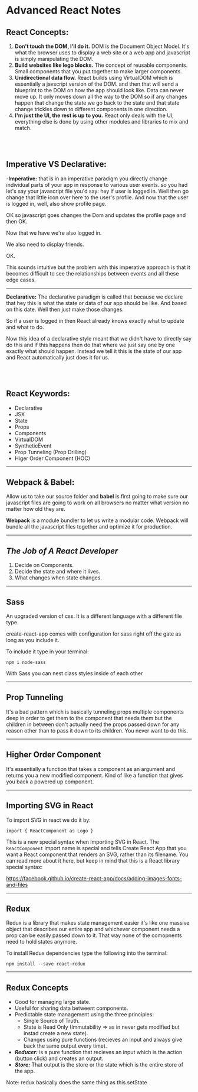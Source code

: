 # Advanced React Notes

## React Concepts:
1. **Don't touch the DOM, I'll do it.** DOM is the Document Object Model. It's what the browser uses to display a web site or a web app and javascript is simply manipulating the DOM.
2. **Build websites like lego blocks.** The concept of reusable components. Small components that you put together to make larger components.
3. **Unidirectional data flow.** React builds using VirtualDOM which is essentially a javscript version of the DOM. and then that will send a blueprint to the DOM on how the app should look like. Data can never move up. It only moves down all the way to the DOM so if any changes happen that change the state we go back to the state and that state change trickles down to different components in one direction.
4. **I'm just the UI, the rest is up to you.** React only deals with the UI, everything else is done by using other modules and libraries to mix and match.

<br></br>
## Imperative VS Declarative: 
-**Imperative:** that is in an imperative paradigm you directly change individual parts of your app in response to various user events. so you had let's say your javascript file you'd say: hey if user is logged in.
Well then go change that little icon over here to the user's profile. And now that the user is logged in, well, also show profile page.

OK so javascript goes changes the Dom and updates the profile page and then OK.

Now that we have we're also logged in.

We also need to display friends.

OK.

This sounds intuitive but the problem with this imperative approach is that it becomes difficult to see the relationships between events and all these edge cases.

---

**Declarative:** The declarative paradigm is called that because we declare that hey this is what the state or data of our app should be like. And based on this date. Well then just make those changes. 

So if a user is logged in then React already knows exactly what to update and what to do. 

Now this idea of a declarative style meant that we didn't have to directly say do this and if this happens then do that where we just say one by one exactly what should happen. Instead we tell it this is the state of our app and React automatically just does it for us.


<br></br>
## React Keywords:
- Declarative
- JSX
- State
- Props
- Components
- VirtualDOM
- SyntheticEvent
- Prop Tunneling (Prop Drilling)
- Higer Order Component (HOC)


---

## Webpack & Babel:
 Allow us to take our source folder and **babel** is first going to make sure our javascript files are going to work on all browsers no matter what version no matter how old they are. 
 
 **Webpack** is a module bundler to let us write a modular code. Webpack will bundle all the javascript files together and optimize it for production.


 ---

## _The Job of A React Developer_
1. Decide on Components.
2. Decide the state and where it lives.
3. What changes when state changes.

---

## Sass
An upgraded version of css. It is a different language with a different file type.

create-react-app comes with configuration for sass right off the gate as long as you include it.

To include it type in your terminal: 

`npm i node-sass`

With Sass you can nest class styles inside of each other

---

## Prop Tunneling
It's a bad pattern which is basically tunneling props multiple components deep in order to get them to the component that needs them but the children in between don't actually need the props passed down for any reason other than to pass it down to its children. You never want to do this.

---

## Higher Order Component
It's essentially a function that takes a component as an argument and returns you a new modified component. Kind of like a function that gives you back a powered up component.

---

## Importing SVG in React
To import SVG in react we do it by:

`import { ReactComponent as Logo }`

This is a new special syntax when importing SVG in React. The `ReactComponent` import name is special and tells Create React App that you want a React component that renders an SVG, rather than its filename. You can read more about it here, but keep in mind that this is a React library special syntax:

https://facebook.github.io/create-react-app/docs/adding-images-fonts-and-files

---

## Redux
Redux is a library that makes state management easier it's like one massive object that describes our entire app and whichever component needs a prop can be easily passed down to it. That way none of the comopnents need to hold states anymore.

To install Redux dependencies type the following into the terminal: 

`npm install --save react-redux`


---

## Redux Concepts
- Good for managing large state.
- Useful for sharing data betweent components.
- Predictable state management using the three principles:
    - Single Source of Truth.
    - State is Read Only (Immutability => as in never gets modified but instad create a new state).
    - Changes using pure functions (recieves an input and always give back the same output every time).
- ***Reducer:*** is a pure function that recieves an input which is the action (button click) and creates an output.
- ***Store:*** That output is the store or the state which is the entire store of the app.


Note: redux basically does the same thing as this.setState